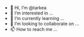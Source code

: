 - 👋 Hi, I’m @tarkea
- 👀 I’m interested in ...
- 🌱 I’m currently learning ...
- 💞️ I’m looking to collaborate on ...
- 📫 How to reach me ...

<!---
tarkea/tarkea is a ✨ special ✨ repository because its `README.md` (this file) appears on your GitHub profile.
You can click the Preview link to take a look at your changes.
--->
